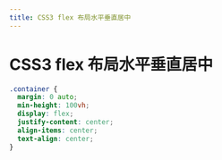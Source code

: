 ```yaml
---
title: CSS3 flex 布局水平垂直居中
---
```


# CSS3 flex 布局水平垂直居中

<post-meta date="2021-04-13" />

```css
.container {
  margin: 0 auto;
  min-height: 100vh;
  display: flex;
  justify-content: center;
  align-items: center;
  text-align: center;
}
```

